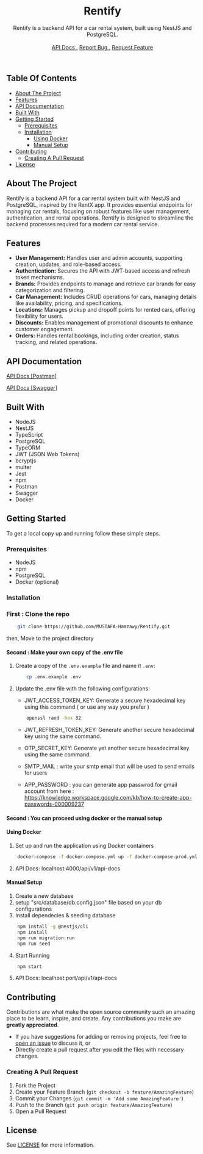 <br/>
<h1 align="center">Rentify</h1>
<p align="center">
Rentify is a backend API for a car rental system, built using NestJS and PostgreSQL.
<br/>
<br/>
<a href="https://app.swaggerhub.com/apis-docs/MustafaHamzawy/Rentify/1.0.0" target="_blank">API Docs .</a>  
<a href="https://github.com/MUSTAFA-Hamzawy/Rentify/issues/new?labels=bug&amp;template=bug_report.md" target="_blank">Report Bug .</a>
<a href="https://github.com/MUSTAFA-Hamzawy/Rentify/issues/new?labels=enhancement&amp;&template=feature_request.md" target="_blank">Request Feature</a>
</p>
</div>

<br/>

## Table Of Contents

- [About The Project](#about-the-project)
- [Features](#features)
- [API Documentation](#api-documentation)
- [Built With](#built-with)
- [Getting Started](#getting-started)
  - [Prerequisites](#prerequisites)
  - [Installation](#installation)
    - [Using Docker](#using-docker)
    - [Manual Setup](#manual-setup)
- [Contributing](#contributing)
  - [Creating A Pull Request](#creating-a-pull-request)
- [License](#license)

## About The Project

Rentify is a backend API for a car rental system built with NestJS and PostgreSQL, inspired by the RentX app. It provides essential endpoints for managing car rentals, focusing on robust features like user management, authentication, and rental operations. Rentify is designed to streamline the backend processes required for a modern car rental service.

## Features
- <strong>User Management:</strong> Handles user and admin accounts, supporting creation, updates, and role-based access.
- <strong>Authentication:</strong> Secures the API with JWT-based access and refresh token mechanisms.
- <strong>Brands:</strong> Provides endpoints to manage and retrieve car brands for easy categorization and filtering.
- <strong>Car Management:</strong> Includes CRUD operations for cars, managing details like availability, pricing, and specifications.
- <strong>Locations:</strong> Manages pickup and dropoff points for rented cars, offering flexibility for users.
- <strong>Discounts:</strong> Enables management of promotional discounts to enhance customer engagement.
- <strong>Orders:</strong> Handles rental bookings, including order creation, status tracking, and related operations.


## API Documentation

<a href="https://documenter.getpostman.com/view/17672386/2sAYBPkENB" target="_blank"> API Docs [Postman] </a>

<a href="https://app.swaggerhub.com/apis-docs/MustafaHamzawy/Rentify/1.0.0" target="_blank"> API Docs [Swagger] </a>


## Built With

* NodeJS
* NestJS
* TypeScript
* PostgreSQL
* TypeORM
* JWT (JSON Web Tokens)
* bcryptjs
* multer
* Jest
* npm
* Postman
* Swagger
* Docker

## Getting Started

To get a local copy up and running follow these simple steps.

### Prerequisites

* NodeJS
* npm
* PostgreSQL
* Docker (optional)

### Installation

### First : Clone the repo
  
  ```sh
      git clone https://github.com/MUSTAFA-Hamzawy/Rentify.git
  ```

then, Move to the project directory

#### Second : Make your own copy of the .env file

1. Create a copy of the `.env.example` file and name it `.env`:
   
   ```sh
       cp .env.example .env
    ```
   
2. Update the .env file with the following configurations:
   - JWT_ACCESS_TOKEN_KEY: Generate a secure hexadecimal key using this command ( or use any way you prefer )
     
   ```sh
       openssl rand -hex 32
    ```
   
   - JWT_REFRESH_TOKEN_KEY: Generate another secure hexadecimal key using the same command.
    
   - OTP_SECRET_KEY: Generate yet another secure hexadecimal key using the same command.
   - SMTP_MAIL : write your smtp email that will be used to send emails for users
   - APP_PASSWORD : you can generate app passwrod for gmail account from here : https://knowledge.workspace.google.com/kb/how-to-create-app-passwords-000009237

#### Second : You can proceed using docker or the manual setup
#### Using Docker

  1. Set up and run the application using Docker containers
  ```sh
      docker-compose -f docker-compose.yml up -f docker-compose-prod.yml up -d  --build
  ```
  
  2. API Docs: localhost:4000/api/v1/api-docs

#### Manual Setup
  
  1. Create a new database
  2. setup "src/database/db.config.json" file based on your db configurations 
  3. Install dependecies & seeding database
  
  ```sh
      npm install -g @nestjs/cli
      npm install
      npm run migration:run
      npm run seed
  ```
  
  4. Start Running
  ```sh
      npm start
  ```

  5. API Docs: localhost:port/api/v1/api-docs

## Contributing

Contributions are what make the open source community such an amazing place to be learn, inspire, and create. Any contributions you make are **greatly appreciated**.
- If you have suggestions for adding or removing projects, feel free to [open an issue](https://github.com/MUSTAFA-Hamzawy/Rentify/issues/new) to discuss it, or
-  Directly create a pull request after you edit the files with necessary changes.

### Creating A Pull Request

1. Fork the Project
2. Create your Feature Branch (`git checkout -b feature/AmazingFeature`)
3. Commit your Changes (`git commit -m 'Add some AmazingFeature'`)
4. Push to the Branch (`git push origin feature/AmazingFeature`)
5. Open a Pull Request

## License
See [LICENSE](https://github.com/MUSTAFA-Hamzawy/Rentify/blob/main/LICENSE) for more information.
